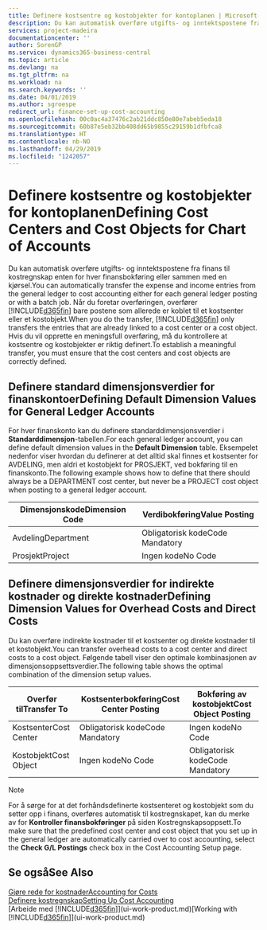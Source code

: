 ```yaml
---
title: Definere kostsentre og kostobjekter for kontoplanen | Microsoft-dokumentasjon
description: Du kan automatisk overføre utgifts- og inntektspostene fra finans til kostregnskap enten for hver finansbokføring eller sammen med en kjørsel. Når du foretar overføringen, overfører systemet bare postene som allerede er koblet til et kostsenter eller et kostobjekt. Hvis du vil opprette en meningsfull overføring, må du kontrollere at kostsentre og kostobjekter er riktig definert.
services: project-madeira
documentationcenter: ''
author: SorenGP
ms.service: dynamics365-business-central
ms.topic: article
ms.devlang: na
ms.tgt_pltfrm: na
ms.workload: na
ms.search.keywords: ''
ms.date: 04/01/2019
ms.author: sgroespe
redirect_url: finance-set-up-cost-accounting
ms.openlocfilehash: 00c0ac4a37476c2ab21ddc850e80e7abeb5eda18
ms.sourcegitcommit: 60b87e5eb32bb408dd65b9855c29159b1dfbfca8
ms.translationtype: HT
ms.contentlocale: nb-NO
ms.lasthandoff: 04/29/2019
ms.locfileid: "1242057"
---
```

# <a name="defining-cost-centers-and-cost-objects-for-chart-of-accounts"></a><span data-ttu-id="6d7e8-105">Definere kostsentre og kostobjekter for kontoplanen</span><span class="sxs-lookup"><span data-stu-id="6d7e8-105">Defining Cost Centers and Cost Objects for Chart of Accounts</span></span>
<span data-ttu-id="6d7e8-106">Du kan automatisk overføre utgifts- og inntektspostene fra finans til kostregnskap enten for hver finansbokføring eller sammen med en kjørsel.</span><span class="sxs-lookup"><span data-stu-id="6d7e8-106">You can automatically transfer the expense and income entries from the general ledger to cost accounting either for each general ledger posting or with a batch job.</span></span> <span data-ttu-id="6d7e8-107">Når du foretar overføringen, overfører [!INCLUDE[d365fin](includes/d365fin_md.md)] bare postene som allerede er koblet til et kostsenter eller et kostobjekt.</span><span class="sxs-lookup"><span data-stu-id="6d7e8-107">When you do the transfer, [!INCLUDE[d365fin](includes/d365fin_md.md)] only transfers the entries that are already linked to a cost center or a cost object.</span></span> <span data-ttu-id="6d7e8-108">Hvis du vil opprette en meningsfull overføring, må du kontrollere at kostsentre og kostobjekter er riktig definert.</span><span class="sxs-lookup"><span data-stu-id="6d7e8-108">To establish a meaningful transfer, you must ensure that the cost centers and cost objects are correctly defined.</span></span>  

## <a name="defining-default-dimension-values-for-general-ledger-accounts"></a><span data-ttu-id="6d7e8-109">Definere standard dimensjonsverdier for finanskontoer</span><span class="sxs-lookup"><span data-stu-id="6d7e8-109">Defining Default Dimension Values for General Ledger Accounts</span></span>  
<span data-ttu-id="6d7e8-110">For hver finanskonto kan du definere standarddimensjonsverdier i **Standarddimensjon**-tabellen.</span><span class="sxs-lookup"><span data-stu-id="6d7e8-110">For each general ledger account, you can define default dimension values in the **Default Dimension** table.</span></span> <span data-ttu-id="6d7e8-111">Eksempelet nedenfor viser hvordan du definerer at det alltid skal finnes et kostsenter for AVDELING, men aldri et kostobjekt for PROSJEKT, ved bokføring til en finanskonto.</span><span class="sxs-lookup"><span data-stu-id="6d7e8-111">The following example shows how to define that there should always be a DEPARTMENT cost center, but never be a PROJECT cost object when posting to a general ledger account.</span></span>  

|<span data-ttu-id="6d7e8-112">**Dimensjonskode**</span><span class="sxs-lookup"><span data-stu-id="6d7e8-112">**Dimension Code**</span></span>|<span data-ttu-id="6d7e8-113">**Verdibokføring**</span><span class="sxs-lookup"><span data-stu-id="6d7e8-113">**Value Posting**</span></span>|  
|------------------------------------------|-----------------------------------------|  
|<span data-ttu-id="6d7e8-114">Avdeling</span><span class="sxs-lookup"><span data-stu-id="6d7e8-114">Department</span></span>|<span data-ttu-id="6d7e8-115">Obligatorisk kode</span><span class="sxs-lookup"><span data-stu-id="6d7e8-115">Code Mandatory</span></span>|  
|<span data-ttu-id="6d7e8-116">Prosjekt</span><span class="sxs-lookup"><span data-stu-id="6d7e8-116">Project</span></span>|<span data-ttu-id="6d7e8-117">Ingen kode</span><span class="sxs-lookup"><span data-stu-id="6d7e8-117">No Code</span></span>|  

## <a name="defining-dimension-values-for-overhead-costs-and-direct-costs"></a><span data-ttu-id="6d7e8-118">Definere dimensjonsverdier for indirekte kostnader og direkte kostnader</span><span class="sxs-lookup"><span data-stu-id="6d7e8-118">Defining Dimension Values for Overhead Costs and Direct Costs</span></span>  
 <span data-ttu-id="6d7e8-119">Du kan overføre indirekte kostnader til et kostsenter og direkte kostnader til et kostobjekt.</span><span class="sxs-lookup"><span data-stu-id="6d7e8-119">You can transfer overhead costs to a cost center and direct costs to a cost object.</span></span> <span data-ttu-id="6d7e8-120">Følgende tabell viser den optimale kombinasjonen av dimensjonsoppsettsverdier.</span><span class="sxs-lookup"><span data-stu-id="6d7e8-120">The following table shows the optimal combination of the dimension setup values.</span></span>  

|<span data-ttu-id="6d7e8-121">Overfør til</span><span class="sxs-lookup"><span data-stu-id="6d7e8-121">Transfer To</span></span>|<span data-ttu-id="6d7e8-122">Kostsenterbokføring</span><span class="sxs-lookup"><span data-stu-id="6d7e8-122">Cost Center Posting</span></span>|<span data-ttu-id="6d7e8-123">Bokføring av kostobjekt</span><span class="sxs-lookup"><span data-stu-id="6d7e8-123">Cost Object Posting</span></span>|  
|-----------------|-------------------------|-------------------------|  
|<span data-ttu-id="6d7e8-124">Kostsenter</span><span class="sxs-lookup"><span data-stu-id="6d7e8-124">Cost Center</span></span>|<span data-ttu-id="6d7e8-125">Obligatorisk kode</span><span class="sxs-lookup"><span data-stu-id="6d7e8-125">Code Mandatory</span></span>|<span data-ttu-id="6d7e8-126">Ingen kode</span><span class="sxs-lookup"><span data-stu-id="6d7e8-126">No Code</span></span>|  
|<span data-ttu-id="6d7e8-127">Kostobjekt</span><span class="sxs-lookup"><span data-stu-id="6d7e8-127">Cost Object</span></span>|<span data-ttu-id="6d7e8-128">Ingen kode</span><span class="sxs-lookup"><span data-stu-id="6d7e8-128">No Code</span></span>|<span data-ttu-id="6d7e8-129">Obligatorisk kode</span><span class="sxs-lookup"><span data-stu-id="6d7e8-129">Code Mandatory</span></span>|  

> [!NOTE]  
>  <span data-ttu-id="6d7e8-130">For å sørge for at det forhåndsdefinerte kostsenteret og kostobjekt som du setter opp i finans, overføres automatisk til kostregnskapet, kan du merke av for **Kontroller finansbokføringer** på siden Kostregnskapsoppsett.</span><span class="sxs-lookup"><span data-stu-id="6d7e8-130">To make sure that the predefined cost center and cost object that you set up in the general ledger are automatically carried over to cost accounting, select the **Check G/L Postings** check box in the Cost Accounting Setup page.</span></span>  

## <a name="see-also"></a><span data-ttu-id="6d7e8-131">Se også</span><span class="sxs-lookup"><span data-stu-id="6d7e8-131">See Also</span></span>  
[<span data-ttu-id="6d7e8-132">Gjøre rede for kostnader</span><span class="sxs-lookup"><span data-stu-id="6d7e8-132">Accounting for Costs</span></span>](finance-manage-cost-accounting.md)  
[<span data-ttu-id="6d7e8-133">Definere kostregnskap</span><span class="sxs-lookup"><span data-stu-id="6d7e8-133">Setting Up Cost Accounting</span></span>](finance-set-up-cost-accounting.md)  
<span data-ttu-id="6d7e8-134">[Arbeide med [!INCLUDE[d365fin](includes/d365fin_md.md)]](ui-work-product.md)</span><span class="sxs-lookup"><span data-stu-id="6d7e8-134">[Working with [!INCLUDE[d365fin](includes/d365fin_md.md)]](ui-work-product.md)</span></span>
